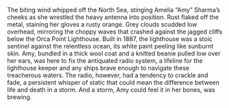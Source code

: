 The biting wind whipped off the North Sea, stinging Amelia “Amy” Sharma’s cheeks as she wrestled the heavy antenna into position.  Rust flaked off the metal, staining her gloves a rusty orange.  Grey clouds scudded low overhead, mirroring the choppy waves that crashed against the jagged cliffs below the Orca Point Lighthouse.  Built in 1887, the lighthouse was a stoic sentinel against the relentless ocean, its white paint peeling like sunburnt skin.  Amy, bundled in a thick wool coat and a knitted beanie pulled low over her ears, was here to fix the antiquated radio system, a lifeline for the lighthouse keeper and any ships brave enough to navigate these treacherous waters.  The radio, however, had a tendency to crackle and fade, a persistent whisper of static that could mean the difference between life and death in a storm.  And a storm, Amy could feel it in her bones, was brewing.
